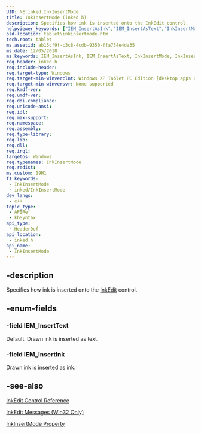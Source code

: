 ```yaml
---
UID: NE:inked.InkInsertMode
title: InkInsertMode (inked.h)
description: Specifies how ink is inserted onto the InkEdit control.
helpviewer_keywords: ["IEM_InsertAsInk","IEM_InsertAsText","InkInsertMode","InkInsertMode enumeration [Tablet PC]","ab15cf9f-c3c8-4cdb-9350-ffa734e4da35","inked/IEM_InsertAsInk","inked/IEM_InsertAsText","inked/InkInsertMode","tablet.inkinsertmode"]
old-location: tablet\inkinsertmode.htm
tech.root: tablet
ms.assetid: ab15cf9f-c3c8-4cdb-9350-ffa734e4da35
ms.date: 12/05/2018
ms.keywords: IEM_InsertAsInk, IEM_InsertAsText, InkInsertMode, InkInsertMode enumeration [Tablet PC], ab15cf9f-c3c8-4cdb-9350-ffa734e4da35, inked/IEM_InsertAsInk, inked/IEM_InsertAsText, inked/InkInsertMode, tablet.inkinsertmode
req.header: inked.h
req.include-header: 
req.target-type: Windows
req.target-min-winverclnt: Windows XP Tablet PC Edition [desktop apps only]
req.target-min-winversvr: None supported
req.kmdf-ver: 
req.umdf-ver: 
req.ddi-compliance: 
req.unicode-ansi: 
req.idl: 
req.max-support: 
req.namespace: 
req.assembly: 
req.type-library: 
req.lib: 
req.dll: 
req.irql: 
targetos: Windows
req.typenames: InkInsertMode
req.redist: 
ms.custom: 19H1
f1_keywords:
 - InkInsertMode
 - inked/InkInsertMode
dev_langs:
 - c++
topic_type:
 - APIRef
 - kbSyntax
api_type:
 - HeaderDef
api_location:
 - inked.h
api_name:
 - InkInsertMode
---
```


## -description

Specifies how ink is inserted onto the <a href="/windows/win32/tablet/inkedit-control-reference">InkEdit</a> control.

## -enum-fields

### -field IEM_InsertText

Default. Drawn ink is inserted as text.

### -field IEM_InsertInk

Drawn ink is inserted as ink.

## -see-also

<a href="/windows/win32/tablet/inkedit-control-reference">InkEdit Control Reference</a>

<a href="/windows/win32/tablet/inkedit-messages--win32-only-">InkEdit Messages (Win32 Only)</a>

<a href="/windows/desktop/api/inked/nf-inked-iinkedit-get_inkinsertmode">InkInsertMode Property</a>
